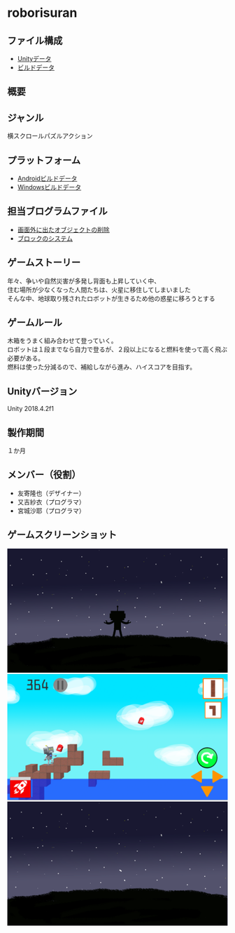 # roborisuran

## ファイル構成  
* [Unityデータ](./TetrisRunUp/)  
* [ビルドデータ](./Executable/)  

## 概要  

## ジャンル  
横スクロールパズルアクション

## プラットフォーム  
* [Androidビルドデータ](./Executable/roborisuran_Android/)  
* [Windowsビルドデータ](/Executable/roborisuran_Windows/)  

## 担当ブログラムファイル  
* [画面外に出たオブジェクトの削除](./TetrisRunUp/Assets/c18018/Scripts/BlockExit.cs)  
* [ブロックのシステム](./TetrisRunUp/Assets/c18018/Scripts/Map.cs)  

## ゲームストーリー  
年々、争いや自然災害が多発し背面も上昇していく中、  
住む場所が少なくなった人間たちは、火星に移住してしまいました  
そんな中、地球取り残されたロボットが生きるため他の惑星に移ろうとする  

## ゲームルール  
木箱をうまく組み合わせて登っていく。  
ロボットは１段までなら自力で登るが、２段以上になると燃料を使って高く飛ぶ必要がある。  
燃料は使った分減るので、補給しながら進み、ハイスコアを目指す。  

## Unityバージョン  
Unity 2018.4.2f1  

## 製作期間  
１か月

## メンバー（役割）  
* 友寄隆也（デザイナー）  
* 又吉紗衣（プログラマ）  
* 宮城沙耶（プログラマ）  

## ゲームスクリーンショット  
![タイトル画面](./ScreenShot/taitoru1.png)  
![プレイ画面](./ScreenShot/gameScene.png)  
![リザルト画面](./ScreenShot/restlt.png)  